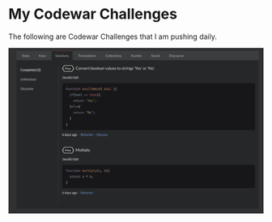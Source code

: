 # My Codewar Challenges

The following are Codewar Challenges that I am pushing daily.

![Codewars Screenshot](/image.png)
